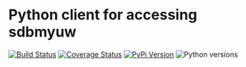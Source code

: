 # Python client for accessing sdbmyuw

[![Build Status](https://github.com/uw-it-aca/uw-restclients-sdbmyuw/workflows/tests/badge.svg)](https://github.com/uw-it-aca/uw-restclients-sdbmyuw/actions)
[![Coverage Status](https://coveralls.io/repos/uw-it-aca/uw-restclients-sdbmyuw/badge.svg?branch=main)](https://coveralls.io/r/uw-it-aca/uw-restclients-sdbmyuw?branch=main)
[![PyPi Version](https://img.shields.io/pypi/v/uw-restclients-sdbmyuw.svg)](https://pypi.python.org/pypi/uw-restclients-sdbmyuw)
![Python versions](https://img.shields.io/badge/python-3.10-blue.svg)
